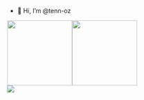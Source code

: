 - 👋 Hi, I’m @tenn-oz

<div style="display:flex" >
  <img height=150px align="center" src="https://github-readme-stats.vercel.app/api?username=tenn-oz" />

  <img height=150px align="center" src="https://github-readme-stats.vercel.app/api/top-langs?username=tenn-oz&layout=compact" />
</div>

<img align="center" src="http://github-profile-summary-cards.vercel.app/api/cards/profile-details?username=tenn-oz&theme=default" />


<!---
tenn-oz/tenn-oz is a ✨ special ✨ repository because its `README.md` (this file) appears on your GitHub profile.
You can click the Preview link to take a look at your changes.
--->
